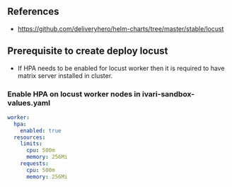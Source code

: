 ## References 
- https://github.com/deliveryhero/helm-charts/tree/master/stable/locust

## Prerequisite to create deploy locust
- If HPA needs to be enabled for locust worker then it is required to have matrix server installed in cluster.

### Enable HPA on locust worker nodes in ivari-sandbox-values.yaml
```yaml
worker:
  hpa:
    enabled: true
  resources:
    limits:
      cpu: 500m
      memory: 256Mi
    requests:
      cpu: 500m
      memory: 256Mi
```
